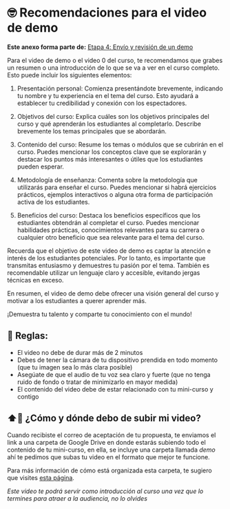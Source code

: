 # 🤓 Recomendaciones para el video de demo 

**Este anexo forma parte de:** [Etapa 4️: Envío y revisión de un demo](02-etapas.md)

Para el video de demo o el video 0 del curso, te recomendamos que grabes un resumen o una introducción de lo que se va a ver en el curso completo. Esto puede incluir los siguientes elementos:

1. Presentación personal: Comienza presentándote brevemente, indicando tu nombre y tu experiencia en el tema del curso. Esto ayudará a establecer tu credibilidad y conexión con los espectadores.

2. Objetivos del curso: Explica cuáles son los objetivos principales del curso y qué aprenderán los estudiantes al completarlo. Describe brevemente los temas principales que se abordarán.

3. Contenido del curso: Resume los temas o módulos que se cubrirán en el curso. Puedes mencionar los conceptos clave que se explorarán y destacar los puntos más interesantes o útiles que los estudiantes pueden esperar.

4. Metodología de enseñanza: Comenta sobre la metodología que utilizarás para enseñar el curso. Puedes mencionar si habrá ejercicios prácticos, ejemplos interactivos o alguna otra forma de participación activa de los estudiantes.

5. Beneficios del curso: Destaca los beneficios específicos que los estudiantes obtendrán al completar el curso. Puedes mencionar habilidades prácticas, conocimientos relevantes para su carrera o cualquier otro beneficio que sea relevante para el tema del curso.

Recuerda que el objetivo de este video de demo es captar la atención e interés de los estudiantes potenciales. Por lo tanto, es importante que transmitas entusiasmo y demuestres tu pasión por el tema. También es recomendable utilizar un lenguaje claro y accesible, evitando jergas técnicas en exceso.

En resumen, el video de demo debe ofrecer una visión general del curso y motivar a los estudiantes a querer aprender más.

¡Demuestra tu talento y comparte tu conocimiento con el mundo!

## 📜 Reglas: 
- El video no debe de durar más de 2 minutos
- Debes de tener la cámara de tu dispositivo prendida en todo momento (que tu imagen sea lo más clara posible)
- Asegúate de que el audio de tu voz sea claro y fuerte (que no tenga ruido de fondo o tratar de minimizarlo en mayor medida)
- El contenido del video debe de estar relacionado con tu mini-curso y contigo

## ⬆️🎥 ¿Cómo y dónde debo de subir mi video? 
Cuando recibiste el correo de aceptación de tu propuesta, te enviamos el link a una carpeta de Google Drive en donde estarás subiendo todo el contenido de tu mini-curso, en ella, se incluye una carpeta llamada *demo* ahí te pedimos que subas tu video en el formato que mejor te funcione. 

Para más información de cómo está organizada esta carpeta, te sugiero que visites [esta página](https://github.com/patroneshermosos-oficial/make-a-minicourse/blob/main/General/anexo02-como-usar-mi-carpeta-google-drive.md).


*Este video te podrá servir como introducción al curso una vez que lo termines para atraer a la audiencia, no lo olvides*

